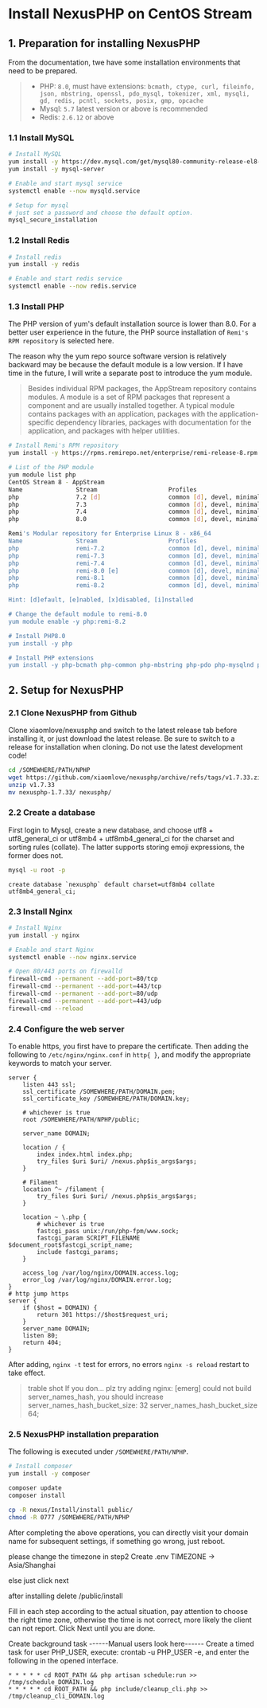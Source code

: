 # Install NexusPHP on CentOS Stream

## 1. Preparation for installing NexusPHP

From the documentation, twe have some installation environments that need to be prepared. 

> - PHP: `8.0`, must have extensions: `bcmath, ctype, curl, fileinfo, json, mbstring, openssl, pdo_mysql, tokenizer, xml, mysqli, gd, redis, pcntl, sockets, posix, gmp, opcache`
> - Mysql: `5.7` latest version or above is recommended
> - Redis: `2.6.12` or above

### 1.1 Install MySQL

```bash
# Install MySQL
yum install -y https://dev.mysql.com/get/mysql80-community-release-el8-4.noarch.rpm
yum install -y mysql-server

# Enable and start mysql service
systemctl enable --now mysqld.service

# Setup for mysql
# just set a password and choose the default option.
mysql_secure_installation
```

### 1.2 Install Redis

```bash
# Install redis
yum install -y redis

# Enable and start redis service
systemctl enable --now redis.service
```

### 1.3 Install PHP

The PHP version of yum's default installation source is lower than 8.0. For a better user experience in the future, the PHP source installation of `Remi's RPM repository` is selected here.

The reason why the yum repo source software version is relatively backward may be because the default module is a low version. If I have time in the future, I will write a separate post to introduce the yum module.

> Besides individual RPM packages, the AppStream repository contains modules. A module is a set of RPM packages that represent a component and are usually installed together. A typical module contains packages with an application, packages with the application-specific dependency libraries, packages with documentation for the application, and packages with helper utilities.

```bash
# Install Remi's RPM repository
yum install -y https://rpms.remirepo.net/enterprise/remi-release-8.rpm

# List of the PHP module
yum module list php
CentOS Stream 8 - AppStream
Name               Stream                    Profiles                                Summary                            
php                7.2 [d]                   common [d], devel, minimal              PHP scripting language             
php                7.3                       common [d], devel, minimal              PHP scripting language             
php                7.4                       common [d], devel, minimal              PHP scripting language             
php                8.0                       common [d], devel, minimal              PHP scripting language             

Remi's Modular repository for Enterprise Linux 8 - x86_64
Name               Stream                    Profiles                                Summary                            
php                remi-7.2                  common [d], devel, minimal              PHP scripting language             
php                remi-7.3                  common [d], devel, minimal              PHP scripting language             
php                remi-7.4                  common [d], devel, minimal              PHP scripting language             
php                remi-8.0 [e]              common [d], devel, minimal              PHP scripting language             
php                remi-8.1                  common [d], devel, minimal              PHP scripting language             
php                remi-8.2                  common [d], devel, minimal              PHP scripting language             

Hint: [d]efault, [e]nabled, [x]disabled, [i]nstalled

# Change the default module to remi-8.0
yum module enable -y php:remi-8.2

# Install PHP8.0
yum install -y php

# Install PHP extensions
yum install -y php-bcmath php-common php-mbstring php-pdo php-mysqlnd php-xml php-gd php-pecl-redis5 php-cli php-process php-gmp php-opcache php-fpm
```

## 2. Setup for NexusPHP

### 2.1 Clone NexusPHP from Github

Clone xiaomlove/nexusphp and switch to the latest release tab before installing it, or just download the latest release. Be sure to switch to a release for installation when cloning. Do not use the latest development code!

```bash
cd /SOMEWHERE/PATH/NPHP
wget https://github.com/xiaomlove/nexusphp/archive/refs/tags/v1.7.33.zip
unzip v1.7.33
mv nexusphp-1.7.33/ nexusphp/
```

### 2.2 Create a database

First login to Mysql, create a new database, and choose utf8 + utf8_general_ci or utf8mb4 + utf8mb4_general_ci for the charset and sorting rules (collate). The latter supports storing emoji expressions, the former does not.

```bash
mysql -u root -p
```

```mysql
create database `nexusphp` default charset=utf8mb4 collate utf8mb4_general_ci;
```

### 2.3 Install Nginx

```bash
# Install Nginx
yum install -y nginx

# Enable and start Nginx
systemctl enable --now nginx.service

# Open 80/443 ports on firewalld
firewall-cmd --permanent --add-port=80/tcp
firewall-cmd --permanent --add-port=443/tcp
firewall-cmd --permanent --add-port=80/udp
firewall-cmd --permanent --add-port=443/udp
firewall-cmd --reload
```

### 2.4 Configure the web server

To enable https, you first have to prepare the certificate. Then adding the following to `/etc/nginx/nginx.conf` in `http{ }`, and modify the appropriate keywords to match your server.

```nginx
server {
    listen 443 ssl;
    ssl_certificate /SOMEWHERE/PATH/DOMAIN.pem;
    ssl_certificate_key /SOMEWHERE/PATH/DOMAIN.key;

    # whichever is true
    root /SOMEWHERE/PATH/NPHP/public; 

    server_name DOMAIN;

    location / {
        index index.html index.php;
        try_files $uri $uri/ /nexus.php$is_args$args;
    }

    # Filament
    location ^~ /filament {
        try_files $uri $uri/ /nexus.php$is_args$args;
    }

    location ~ \.php {
        # whichever is true
        fastcgi_pass unix:/run/php-fpm/www.sock; 
        fastcgi_param SCRIPT_FILENAME $document_root$fastcgi_script_name;
        include fastcgi_params;
    }

    access_log /var/log/nginx/DOMAIN.access.log;
    error_log /var/log/nginx/DOMAIN.error.log;
}
# http jump https
server {
    if ($host = DOMAIN) {
        return 301 https://$host$request_uri;
    }
    server_name DOMAIN;
    listen 80;
    return 404;
}
```

After adding, `nginx -t` test for errors, no errors `nginx -s reload` restart to take effect.

> trable shot
> If you don... plz try adding
> nginx: [emerg] could not build server_names_hash, you should increase server_names_hash_bucket_size: 32
> server_names_hash_bucket_size  64;

### 2.5 NexusPHP installation preparation

The following is executed under `/SOMEWHERE/PATH/NPHP`.

```bash
# Install composer
yum install -y composer

composer update
composer install

cp -R nexus/Install/install public/
chmod -R 0777 /SOMEWHERE/PATH/NPHP
```

After completing the above operations, you can directly visit your domain name for subsequent settings, if something go wrong, just reboot.

please change the timezone in step2 Create .env
TIMEZONE -> Asia/Shanghai

else just click next

after installing delete /public/install

Fill in each step according to the actual situation, pay attention to choose the right time zone, otherwise the time is not correct, more likely the client can not report. Click Next until you are done.

Create background task
------Manual users look here------
Create a timed task for user PHP_USER, execute: crontab -u PHP_USER -e, and enter the following in the opened interface.

```crontab
* * * * * cd ROOT_PATH && php artisan schedule:run >> /tmp/schedule_DOMAIN.log
* * * * * cd ROOT_PATH && php include/cleanup_cli.php >> /tmp/cleanup_cli_DOMAIN.log
```